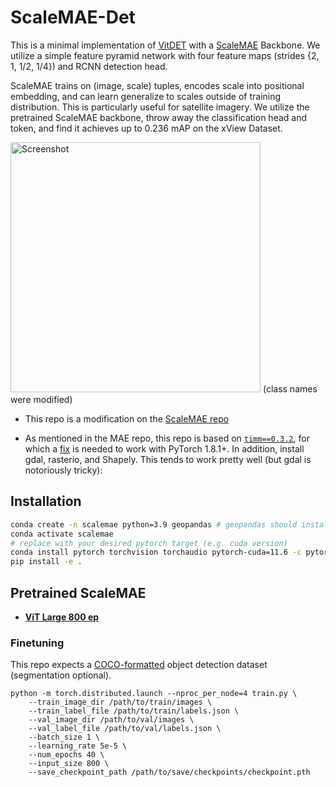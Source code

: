# ScaleMAE-Det

This is a minimal implementation of [VitDET](https://arxiv.org/abs/2203.16527) with a [ScaleMAE](https://arxiv.org/abs/2212.14532) Backbone. We utilize a simple feature pyramid network with four feature maps (strides {2, 1, 1/2, 1/4}) and RCNN detection head.

ScaleMAE trains on (image, scale) tuples, encodes scale into positional embedding, and can learn generalize to scales outside of training distribution. This is particularly useful for satellite imagery. We utilize the pretrained ScaleMAE backbone, throw away the classification head and token, and find it achieves up to 0.236 mAP on the xView Dataset.

<img src="https://github.com/user-attachments/assets/f657182d-09b9-43aa-af8d-3b7e5cfdb6dd" alt="Screenshot" width="400" height="400"> (class names were modified)



* This repo is a modification on the [ScaleMAE repo](https://github.com/bair-climate-initiative/scale-mae)

* As mentioned in the MAE repo, this repo is based on [`timm==0.3.2`](https://github.com/rwightman/pytorch-image-models), for which a [fix](https://github.com/rwightman/pytorch-image-models/issues/420#issuecomment-776459842) is needed to work with PyTorch 1.8.1+. In addition, install gdal, rasterio, and Shapely.  This tends to work pretty well (but gdal is notoriously tricky):

## Installation
```bash
conda create -n scalemae python=3.9 geopandas # geopandas should install gdal correctly
conda activate scalemae
# replace with your desired pytorch target (e.g. cuda version)
conda install pytorch torchvision torchaudio pytorch-cuda=11.6 -c pytorch -c nvidia
pip install -e .
```

## Pretrained ScaleMAE

* [**ViT Large 800 ep**](https://github.com/bair-climate-initiative/scale-mae/releases/download/base-800/scalemae-vitlarge-800.pth)

### Finetuning
This repo expects a [COCO-formatted](https://docs.aws.amazon.com/rekognition/latest/customlabels-dg/md-coco-overview.html) object detection dataset (segmentation optional).

```
python -m torch.distributed.launch --nproc_per_node=4 train.py \
    --train_image_dir /path/to/train/images \
    --train_label_file /path/to/train/labels.json \
    --val_image_dir /path/to/val/images \
    --val_label_file /path/to/val/labels.json \
    --batch_size 1 \
    --learning_rate 5e-5 \
    --num_epochs 40 \
    --input_size 800 \
    --save_checkpoint_path /path/to/save/checkpoints/checkpoint.pth
```
